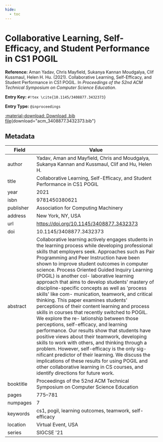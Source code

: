 ```yaml
---
hide:
  - toc
---
```


# Collaborative Learning, Self-Efficacy, and Student Performance in CS1 POGIL

**Reference:** Aman Yadav, Chris Mayfield, Sukanya Kannan Moudgalya, Clif Kussmaul, Helen H. Hu. (2021). Collaborative Learning, Self-Efficacy, and Student Performance in CS1 POGIL. In *Proceedings of the 52nd ACM Technical Symposium on Computer Science Education*.

<div class="grid" markdown="1">

**Entry Key:** `#!tex \cite{10.1145/3408877.3432373}`

**Entry Type:** `@inproceedings`

</div>

[:material-download: Download .bib file](acm_3408877.3432373.bib){download="acm_3408877.3432373.bib"}

## Metadata

Field | Value
------|------
author | Yadav, Aman and Mayfield, Chris and Moudgalya, Sukanya Kannan and Kussmaul, Clif and Hu, Helen H.
title | Collaborative Learning, Self-Efficacy, and Student Performance in CS1 POGIL
year | 2021
isbn | 9781450380621
publisher | Association for Computing Machinery
address | New York, NY, USA
url | https://doi.org/10.1145/3408877.3432373
doi | 10.1145/3408877.3432373
abstract | Collaborative learning actively engages students in the learning process while developing professional skills that employers seek. Approaches such as Pair Programming and Peer Instruction have been shown to improve student outcomes in computer science. Process Oriented Guided Inquiry Learning (POGIL) is another col- laborative learning approach that aims to develop students' mastery of discipline-specific concepts as well as 'process skills' like com- munication, teamwork, and critical thinking. This paper examines students' perceptions of their content learning and process skills in courses that recently switched to POGIL. We explore the re- lationship between those perceptions, self-efficacy, and learning performance. Our results show that students have positive views about their teamwork, developing skills to work with others, and thinking through a problem. However, self-efficacy is the only sig- nificant predictor of their learning. We discuss the implications of these results for using POGIL and other collaborative learning in CS courses, and identify directions for future work.
booktitle | Proceedings of the 52nd ACM Technical Symposium on Computer Science Education
pages | 775–781
numpages | 7
keywords | cs1, pogil, learning outcomes, teamwork, self-efficacy
location | Virtual Event, USA
series | SIGCSE '21
